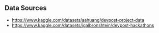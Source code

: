 

## Data Sources
* https://www.kaggle.com/datasets/aahuang/devpost-project-data
* https://www.kaggle.com/datasets/igalbronshtein/devpost-hackathons
